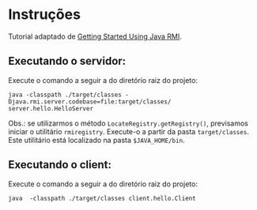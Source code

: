 # Instruções

Tutorial adaptado de [Getting Started Using Java RMI](https://docs.oracle.com/javase/8/docs/technotes/guides/rmi/hello/hello-world.html).

## Executando o servidor:
Execute o comando a seguir a do diretório raiz do projeto:
```
java -classpath ./target/classes -Djava.rmi.server.codebase=file:target/classes/ server.hello.HelloServer
```
Obs.: se utilizarmos o método `LocateRegistry.getRegistry()`, previsamos iniciar o utilitário `rmiregistry`. Execute-o a partir da pasta `target/classes`. Este utilitário está localizado na pasta `$JAVA_HOME/bin`.

## Executando o client:
Execute o comando a seguir a do diretório raiz do projeto:
```
java  -classpath ./target/classes client.hello.Client
```